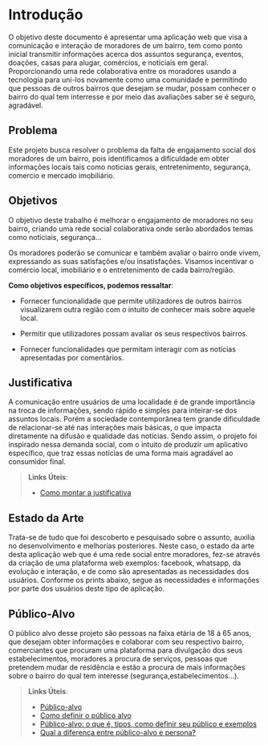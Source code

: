 # Introdução

O objetivo deste documento é apresentar uma aplicação web que visa a comunicação e interação de moradores de um bairro, tem como ponto inicial transmitir informações acerca dos assuntos segurança, eventos, doações, casas para alugar, comércios, e noticiais em geral. Proporcionando uma rede colaborativa entre os moradores usando a tecnologia para uni-los novamente como uma comunidade e permitindo que pessoas de outros bairros que desejam se mudar, possam conhecer o bairro do qual tem interresse e por meio das avaliações saber se é seguro, agradável.  

## Problema

Este projeto busca resolver o problema da falta de engajamento social dos moradores de um bairro, pois identificamos a dificuldade em obter informações locais tais como noticias gerais, entretenimento, segurança, comercio e mercado imobiliário.

## Objetivos

O objetivo deste trabalho é melhorar o engajamento de moradores no seu bairro, criando uma rede social colaborativa onde serão abordados temas como noticiais, segurança…

Os moradores poderão se comunicar e também avaliar o bairro onde vivem, expressando as suas satisfações e/ou insatisfações.
Visamos incentivar o comércio local, imobiliário e o entretenimento de cada bairro/região.

**Como objetivos específicos, podemos ressaltar**:

- Fornecer funcionalidade que permite utilizadores de outros bairros visualizarem outra região com o intuito de conhecer mais sobre aquele local.

- Permitir que utilizadores possam avaliar os seus respectivos bairros.

- Fornecer funcionalidades que permitam interagir com as notícias apresentadas por comentários.

## Justificativa

A comunicação entre usuários de uma localidade é de grande importância na troca de informações, sendo rápido e simples para inteirar-se dos assuntos locais.
Porém a sociedade contemporânea tem grande dificuldade de relacionar-se até nas interações mais básicas, o que impacta diretamente na difusão e qualidade das notícias.
Sendo assim, o projeto foi inspirado nessa demanda social, com o intuito de produzir um aplicativo específico, que traz essas notícias de uma forma mais agradável ao consumidor final.

> **Links Úteis**:
> - [Como montar a justificativa](https://guiadamonografia.com.br/como-montar-justificativa-do-tcc/)
> 
## Estado da Arte

Trata-se de tudo que foi descoberto e pesquisado sobre o assunto, auxilia no desenvolvimento e melhorias posteriores. Neste caso, o estado da arte desta aplicação web que é uma rede social entre moradores, fez-se através da criação de uma plataforma web exemplos: facebook, whatsapp, da evolução e interação, e de como são apresentadas as necessidades dos usuários.
Conforme os prints abaixo, segue as necessidades e informações por parte dos usuários deste tipo de aplicação. 

## Público-Alvo

O público alvo desse projeto são pessoas na faixa etária de 18 á 65 anos, que desejam obter informações e colaborar com seu respectivo bairro, comerciantes que procuram uma plataforma para divulgação dos seus estabelecimentos, moradores a procura de serviços, pessoas que pretendem mudar de residência e estão a procura de mais informações sobre o bairro do qual tem interesse (segurança,estabelecimentos...).


> **Links Úteis**:
> - [Público-alvo](https://blog.hotmart.com/pt-br/publico-alvo/)
> - [Como definir o público alvo](https://exame.com/pme/5-dicas-essenciais-para-definir-o-publico-alvo-do-seu-negocio/)
> - [Público-alvo: o que é, tipos, como definir seu público e exemplos](https://klickpages.com.br/blog/publico-alvo-o-que-e/)
> - [Qual a diferença entre público-alvo e persona?](https://rockcontent.com/blog/diferenca-publico-alvo-e-persona/)

